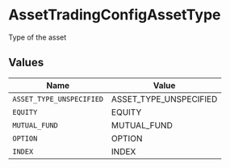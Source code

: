 # AssetTradingConfigAssetType

Type of the asset


## Values

| Name                     | Value                    |
| ------------------------ | ------------------------ |
| `ASSET_TYPE_UNSPECIFIED` | ASSET_TYPE_UNSPECIFIED   |
| `EQUITY`                 | EQUITY                   |
| `MUTUAL_FUND`            | MUTUAL_FUND              |
| `OPTION`                 | OPTION                   |
| `INDEX`                  | INDEX                    |